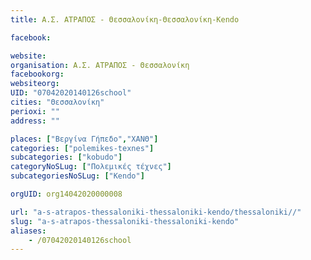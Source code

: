 ```yaml
---
title: Α.Σ. ΑΤΡΑΠΟΣ - Θεσσαλονίκη-Θεσσαλονίκη-Kendo

facebook:

website:
organisation: Α.Σ. ΑΤΡΑΠΟΣ - Θεσσαλονίκη
facebookorg:
websiteorg:
UID: "07042020140126school"
cities: "Θεσσαλονίκη"
perioxi: ""
address: ""

places: ["Βεργίνα Γήπεδο","ΧΑΝΘ"]
categories: ["polemikes-texnes"]
subcategories: ["kobudo"]
categoryNoSLug: ["Πολεμικές τέχνες"]
subcategoriesNoSLug: ["Kendo"]

orgUID: org14042020000008

url: "a-s-atrapos-thessaloniki-thessaloniki-kendo/thessaloniki//"
slug: "a-s-atrapos-thessaloniki-thessaloniki-kendo"
aliases:
    - /07042020140126school
---
```





